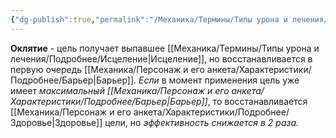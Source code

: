 ```yaml
---
{"dg-publish":true,"permalink":"/Механика/Термины/Типы урона и лечения/Подробнее/Оклятие/","noteIcon":"","created":"2025-07-12T09:55:53.075+03:00","updated":"2025-07-29T23:55:56.198+03:00"}
---
```


**Оклятие** - цель получает выпавшее [[Механика/Термины/Типы урона и лечения/Подробнее/Исцеление\|Исцеление]], но восстанавливается в первую очередь [[Механика/Персонаж и его анкета/Характеристики/Подробнее/Барьер\|Барьер]]. *Если* в момент применения цель уже имеет *максимальный [[Механика/Персонаж и его анкета/Характеристики/Подробнее/Барьер\|Барьер]]*, то восстанавливается [[Механика/Персонаж и его анкета/Характеристики/Подробнее/Здоровье\|Здоровье]] цели, но *эффективность снижается в 2 раза.*